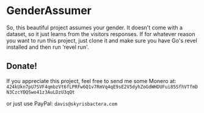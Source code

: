 # GenderAssumer
So, this beautiful project assumes your gender. It doesn't come with a dataset, so it just learns from the visitors responses. If for whatever reason you want to run this project, just clone it and make sure you have Go's revel installed and then run 'revel run'. 

## Donate!
If you appreciate this project, feel free to send me some Monero at:
```424kUkn7pU7SVF4qmbzVt6fLPRFw6Q1v7RmVq4qE9sE2V5dyhZoGdWHDUFui85SfhVTfmDN3CzcYDQSwo41z3AuLDzU3qQt```

or just use PayPal:
```davis@skyrisbactera.com```
